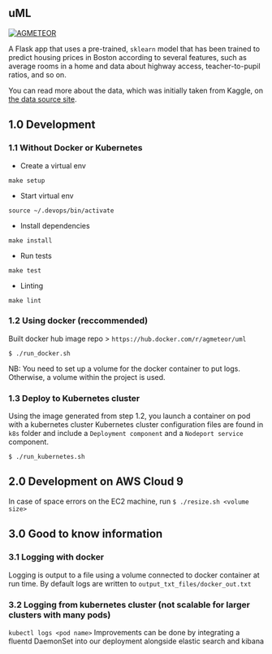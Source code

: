 ## uML
[![AGMETEOR](https://circleci.com/gh/AGMETEOR/uML.svg?style=svg)](https://app.circleci.com/pipelines/github/AGMETEOR/uML)

A Flask app that uses a pre-trained, `sklearn` model that has been trained to predict housing prices in Boston according to several features, such as average rooms in a home and data about highway access, teacher-to-pupil ratios, and so on.

You can read more about the data, which was initially taken from Kaggle, on [the data source site](https://www.kaggle.com/c/boston-housing).

## 1.0 Development

### 1.1 Without Docker or Kubernetes
- Create a virtual env

```make setup```

- Start virtual env

```source ~/.devops/bin/activate```

- Install dependencies

```make install```

- Run tests

```make test```

- Linting

```make lint```

### 1.2 Using docker (reccommended)

Built docker hub image repo > `https://hub.docker.com/r/agmeteor/uml`

```$ ./run_docker.sh```

NB: You need to set up a volume for the docker container to put logs. Otherwise, a volume within the project is used.

### 1.3 Deploy to Kubernetes cluster

Using the image generated from step 1.2, you launch a container on pod with a kubernetes cluster
Kubernetes cluster configuration files are found in ```k8s``` folder and include a ```Deployment component``` and a ```Nodeport service``` component.

```$ ./run_kubernetes.sh```

## 2.0 Development on AWS Cloud 9

In case of space errors on the EC2 machine, run ```$ ./resize.sh <volume size>```

## 3.0 Good to know information

### 3.1 Logging with docker

Logging is output to a file using a volume connected to docker container at run time. By default logs are written to `output_txt_files/docker_out.txt`

### 3.2 Logging from kubernetes cluster (not scalable for larger clusters with many pods)

```kubectl logs <pod name>```
Improvements can be done by integrating a fluentd DaemonSet into our deployment alongside elastic search and kibana